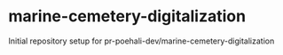 # marine-cemetery-digitalization

Initial repository setup for pr-poehali-dev/marine-cemetery-digitalization